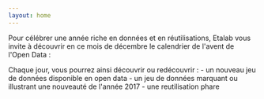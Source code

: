 ```yaml
---
layout: home
---
```


Pour célébrer une année riche en données et en réutilisations, Etalab vous invite à découvrir en ce mois de décembre le calendrier de l'avent de l'Open Data :

Chaque jour, vous pourrez ainsi découvrir ou redécouvrir :
     - un nouveau jeu de données disponible en open data
     - un jeu de données marquant ou illustrant une nouveauté de l'année 2017
     - une reutilisation phare
